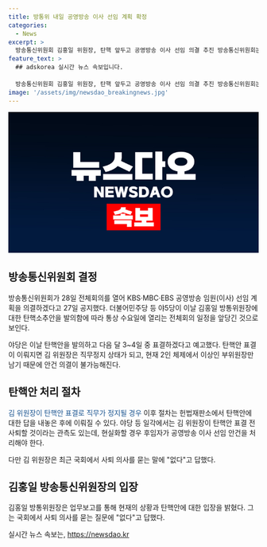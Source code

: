 ```yaml
---
title: 방통위 내일 공영방송 이사 선임 계획 확정
categories:
  - News
excerpt: >
  방송통신위원회 김홍일 위원장, 탄핵 앞두고 공영방송 이사 선임 의결 추진 방송통신위원회는 김홍일 위원장에 대한 탄핵소추안 발의로 전체회의를 앞당겨 KBS·MBC·EBS 공영방송 이사 선임 계획을 논의한다. 탄핵안 표결 전에 선임안을 먼저 의결할 것으로 예상되며, 김 위원장의 직무정지 여부에 따라 후속 절차가 달라질 수 있다. 김 위원장이 사퇴할 가능성에도 불구하고 당장 통과는 어렵다는 전망이 나온다.
feature_text: >
  ## adskorea 실시간 뉴스 속보입니다.

  방송통신위원회 김홍일 위원장, 탄핵 앞두고 공영방송 이사 선임 의결 추진 방송통신위원회는 김홍일 위원장에 대한 탄핵소추안 발의로 전체회의를 앞당겨 KBS·MBC·EBS 공영방송 이사 선임 계획을 논의한다. 탄핵안 표결 전에 선임안을 먼저 의결할 것으로 예상되며, 김 위원장의 직무정지 여부에 따라 후속 절차가 달라질 수 있다. 김 위원장이 사퇴할 가능성에도 불구하고 당장 통과는 어렵다는 전망이 나온다.
image: '/assets/img/newsdao_breakingnews.jpg'
---
```


<p><img src="/assets/img/newsdao_breakingnews.jpg" alt="adskorea 속보" /></p>

<h2 data-ke-size="size26">방송통신위원회 결정</h2>

<p data-ke-size="size16">방송통신위원회가 28일 전체회의를 열어 KBS·MBC·EBS 공영방송 임원(이사) 선임 계획을 의결하겠다고 27일 공지했다. 더불어민주당 등 야5당이 이날 김홍일 방통위원장에 대한 탄핵소추안을 발의함에 따라 통상 수요일에 열리는 전체회의 일정을 앞당긴 것으로 보인다.</p>

<p data-ke-size="size16">야당은 이날 탄핵안을 발의하고 다음 달 3~4일 중 표결하겠다고 예고했다. 탄핵안 표결이 이뤄지면 김 위원장은 직무정지 상태가 되고, 현재 2인 체제에서 이상인 부위원장만 남기 때문에 안건 의결이 불가능해진다.</p>

<h2 data-ke-size="size26">탄핵안 처리 절차</h2>

<p data-ke-size="size16"><span style="color: #1a5490;">김 위원장이 탄핵안 표결로 직무가 정지될 경우</span> 이후 절차는 헌법재판소에서 탄핵안에 대한 답을 내놓은 후에 이뤄질 수 있다. 야당 등 일각에서는 김 위원장이 탄핵안 표결 전 사퇴할 것이라는 관측도 있는데, 현실화할 경우 후임자가 공영방송 이사 선임 안건을 처리해야 한다.</p>

<p data-ke-size="size16">다만 김 위원장은 최근 국회에서 사퇴 의사를 묻는 말에 "없다"고 답했다.</p>

<h2 data-ke-size="size26">김홍일 방송통신위원장의 입장</h2>

<p data-ke-size="size16">김홍일 방통위원장은 업무보고를 통해 현재의 상황과 탄핵안에 대한 입장을 밝혔다. 그는 국회에서 사퇴 의사를 묻는 질문에 "없다"고 답했다.</p>
실시간 뉴스 속보는, <a href="https://newsdao.kr" rel="dofollow">https://newsdao.kr</a>


